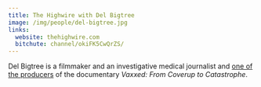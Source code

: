 ```yaml
---
title: The Highwire with Del Bigtree
image: /img/people/del-bigtree.jpg
links:
  website: thehighwire.com
  bitchute: channel/okiFK5CwQrZS/
---
```


Del Bigtree is a filmmaker and an investigative medical journalist and [one of
the producers](https://vaxxedthemovie.com/filmmaker-biographies/) of the
documentary _Vaxxed: From Coverup to Catastrophe_.
